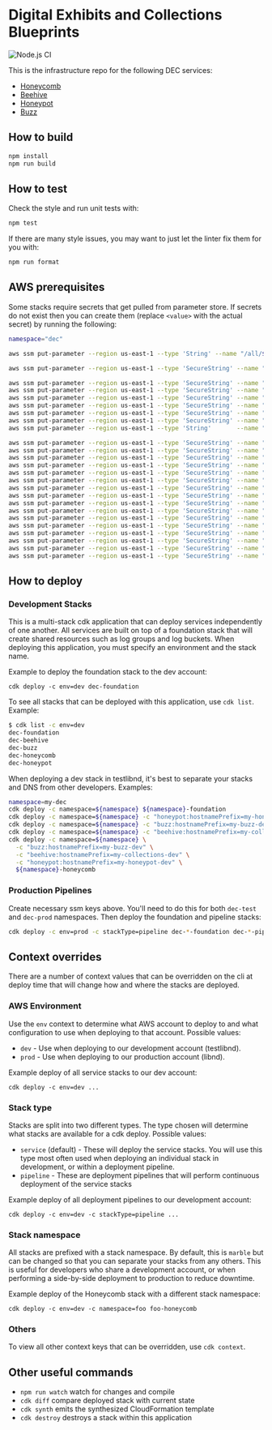# Digital Exhibits and Collections Blueprints

![Node.js CI](https://github.com/ndlib/dec-blueprints/workflows/Node.js%20CI/badge.svg)

This is the infrastructure repo for the following DEC services:

- [Honeycomb](https://github.com/ndlib/honeycomb)
- [Beehive](https://github.com/ndlib/beehive)
- [Honeypot](https://github.com/ndlib/honeypot)
- [Buzz](https://github.com/ndlib/buzz)

## How to build

```sh
npm install
npm run build
```

## How to test

Check the style and run unit tests with:

```sh
npm test
```

If there are many style issues, you may want to just let the linter fix them for you with:

```sh
npm run format
```

## AWS prerequisites

Some stacks require secrets that get pulled from parameter store. If secrets do not exist then you can create them (replace `<value>` with the actual secret) by running the following:

```sh
namespace="dec"

aws ssm put-parameter --region us-east-1 --type 'String' --name "/all/${namespace}-foundation/sg_database_connect" --description "Database SG to attach to services that need DB connections" --value '<value>'

aws ssm put-parameter --region us-east-1 --type 'SecureString' --name "/all/${namespace}-honeypot/secret_key_base" --description "Secret key base for verifying signed cookies" --value '<value>'

aws ssm put-parameter --region us-east-1 --type 'SecureString' --name "/all/${namespace}-buzz/secrets/secret_key_base" --description "Buzz rails secret key base" --value '<value>'
aws ssm put-parameter --region us-east-1 --type 'SecureString' --name "/all/${namespace}-buzz/database/database" --description "Buzz database name" --value '<value>'
aws ssm put-parameter --region us-east-1 --type 'SecureString' --name "/all/${namespace}-buzz/database/host" --description "Buzz database hostname" --value '<value>'
aws ssm put-parameter --region us-east-1 --type 'SecureString' --name "/all/${namespace}-buzz/database/port" --description "Buzz database port" --value '<value>'
aws ssm put-parameter --region us-east-1 --type 'SecureString' --name "/all/${namespace}-buzz/database/username" --description "Buzz database username" --value '<value>'
aws ssm put-parameter --region us-east-1 --type 'SecureString' --name "/all/${namespace}-buzz/database/password" --description "Buzz database password" --value '<value>'
aws ssm put-parameter --region us-east-1 --type 'String'       --name "/all/${namespace}-buzz/rails-env" --description "Buzz rails environment" --value '<value>'

aws ssm put-parameter --region us-east-1 --type 'SecureString' --name "/all/${namespace}-honeycomb/secrets/secret_key_base" --description "Honeycomb rails secret key base" --value '<value>'
aws ssm put-parameter --region us-east-1 --type 'SecureString' --name "/all/${namespace}-honeycomb/database/database" --description "Honeycomb database name" --value '<value>'
aws ssm put-parameter --region us-east-1 --type 'SecureString' --name "/all/${namespace}-honeycomb/database/host" --description "Honeycomb database hostname" --value '<value>'
aws ssm put-parameter --region us-east-1 --type 'SecureString' --name "/all/${namespace}-honeycomb/database/username" --description "Honeycomb database username" --value '<value>'
aws ssm put-parameter --region us-east-1 --type 'SecureString' --name "/all/${namespace}-honeycomb/database/password" --description "Honeycomb database password" --value '<value>'
aws ssm put-parameter --region us-east-1 --type 'SecureString' --name "/all/${namespace}-honeycomb/database/port" --description "Honeycomb database port" --value '<value>'
aws ssm put-parameter --region us-east-1 --type 'SecureString' --name "/all/${namespace}-honeycomb/secrets/okta/client_id" --description "Honeycomb Okta client id" --value '<value>'
aws ssm put-parameter --region us-east-1 --type 'SecureString' --name "/all/${namespace}-honeycomb/secrets/okta/client_secret" --description "Honeycomb Okta client secret" --value '<value>'
aws ssm put-parameter --region us-east-1 --type 'SecureString' --name "/all/${namespace}-honeycomb/secrets/okta/logout_url" --description "Honeycomb Okta logout url" --value '<value>'
aws ssm put-parameter --region us-east-1 --type 'SecureString' --name "/all/${namespace}-honeycomb/secrets/okta/redirect_url" --description "Honeycomb Okta redirect url" --value '<value>'
aws ssm put-parameter --region us-east-1 --type 'SecureString' --name "/all/${namespace}-honeycomb/secrets/okta/base_auth_url" --description "Honeycomb Okta base auth url" --value '<value>'
aws ssm put-parameter --region us-east-1 --type 'SecureString' --name "/all/${namespace}-honeycomb/secrets/okta/auth_server_id" --description "Honeycomb Okta auth server id" --value '<value>'
aws ssm put-parameter --region us-east-1 --type 'SecureString' --name "/all/${namespace}-honeycomb/secrets/google/client_id" --description "Honeycomb Google client id" --value '<value>'
aws ssm put-parameter --region us-east-1 --type 'SecureString' --name "/all/${namespace}-honeycomb/secrets/google/client_secret" --description "Honeycomb Google client secret" --value '<value>'
aws ssm put-parameter --region us-east-1 --type 'SecureString' --name "/all/${namespace}-honeycomb/secrets/google/developer_key" --description "Honeycomb Google developer key" --value '<value>'
aws ssm put-parameter --region us-east-1 --type 'SecureString' --name "/all/${namespace}-honeycomb/secrets/google/app_id" --description "Honeycomb Google app id" --value '<value>'
```

## How to deploy

### Development Stacks

This is a multi-stack cdk application that can deploy services independently of one another. All services are built on top of a foundation stack that will create shared resources such as log groups and log buckets. When deploying this application, you must specify an environment and the stack name.

Example to deploy the foundation stack to the dev account:

`cdk deploy -c env=dev dec-foundation`

To see all stacks that can be deployed with this application, use `cdk list`. Example:

```sh
$ cdk list -c env=dev
dec-foundation
dec-beehive
dec-buzz
dec-honeycomb
dec-honeypot
```

When deploying a dev stack in testlibnd, it's best to separate your stacks and DNS from other developers. Examples:

```sh
namespace=my-dec
cdk deploy -c namespace=${namespace} ${namespace}-foundation
cdk deploy -c namespace=${namespace} -c "honeypot:hostnamePrefix=my-honeypot-dev" ${namespace}-honeypot
cdk deploy -c namespace=${namespace} -c "buzz:hostnamePrefix=my-buzz-dev" ${namespace}-buzz
cdk deploy -c namespace=${namespace} -c "beehive:hostnamePrefix=my-collections-dev" ${namespace}-beehive
cdk deploy -c namespace=${namespace} \
  -c "buzz:hostnamePrefix=my-buzz-dev" \
  -c "beehive:hostnamePrefix=my-collections-dev" \
  -c "honeypot:hostnamePrefix=my-honeypot-dev" \
  ${namespace}-honeycomb
```

### Production Pipelines

Create necessary ssm keys above. You'll need to do this for both `dec-test` and `dec-prod` namespaces. Then deploy the foundation and pipeline stacks:

```sh
cdk deploy -c env=prod -c stackType=pipeline dec-*-foundation dec-*-pipeline
```

## Context overrides

There are a number of context values that can be overridden on the cli at deploy time that will change how and where the stacks are deployed.

### AWS Environment

Use the `env` context to determine what AWS account to deploy to and what configuration to use when deploying to that account. Possible values:

- `dev` - Use when deploying to our development account (testlibnd).
- `prod` - Use when deploying to our production account (libnd).

Example deploy of all service stacks to our dev account:

`cdk deploy -c env=dev ...`

### Stack type

Stacks are split into two different types. The type chosen will determine what stacks are available for a cdk deploy. Possible values:

- `service` (default) - These will deploy the service stacks. You will use this type most often used when deploying an individual stack in development, or within a deployment pipeline.
- `pipeline` - These are deployment pipelines that will perform continuous deployment of the service stacks

Example deploy of all deployment pipelines to our development account:

`cdk deploy -c env=dev -c stackType=pipeline ...`

### Stack namespace

All stacks are prefixed with a stack namespace. By default, this is `marble` but can be changed so that you can separate your stacks from any others. This is useful for developers who share a development account, or when performing a side-by-side deployment to production to reduce downtime.

Example deploy of the Honeycomb stack with a different stack namespace:

`cdk deploy -c env=dev -c namespace=foo foo-honeycomb`

### Others

To view all other context keys that can be overridden, use `cdk context`.

## Other useful commands

- `npm run watch` watch for changes and compile
- `cdk diff` compare deployed stack with current state
- `cdk synth` emits the synthesized CloudFormation template
- `cdk destroy` destroys a stack within this application
